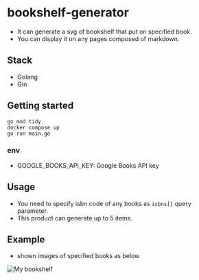 # bookshelf-generator

- It can generate a svg of bookshelf that put on specified book.
- You can display it on any pages composed of markdown.

## Stack

- Golang
- Gin

## Getting started

```shell
go mod tidy
docker compose up
go run main.go
```

### env

- GOOGLE_BOOKS_API_KEY: Google Books API key

## Usage

- You need to specify isbn code of any books as `isbns[]` query parameter.
- This product can generate up to 5 items.

## Example

- shown images of specified books as below

![My bookshelf](https://bookshelf-generator.onrender.com?isbns[]=9784798178189&isbns[]=9784774189673&isbns[]=9784274226298)
